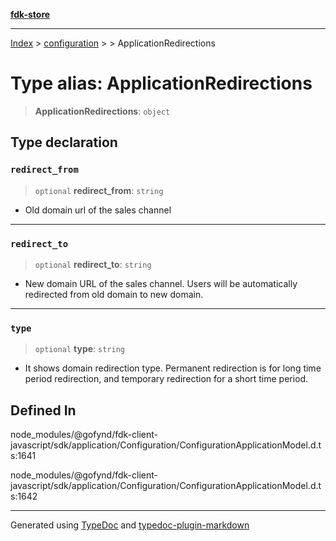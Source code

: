 [**fdk-store**](../../../README.md)
***

[Index](../../../API.md) > [configuration](../../README.md) > [<internal>](../README.md) > ApplicationRedirections

# Type alias: ApplicationRedirections

> **ApplicationRedirections**: `object`

## Type declaration

### `redirect_from`

> `optional` **redirect\_from**: `string`

- Old domain url of the sales channel

***

### `redirect_to`

> `optional` **redirect\_to**: `string`

- New domain URL of the sales channel. Users
will be automatically redirected from old domain to new domain.

***

### `type`

> `optional` **type**: `string`

- It shows domain redirection type. Permanent
redirection is for long time period redirection, and temporary redirection
for a short time period.

## Defined In

node\_modules/@gofynd/fdk-client-javascript/sdk/application/Configuration/ConfigurationApplicationModel.d.ts:1641

node\_modules/@gofynd/fdk-client-javascript/sdk/application/Configuration/ConfigurationApplicationModel.d.ts:1642

***
Generated using [TypeDoc](https://typedoc.org/) and [typedoc-plugin-markdown](https://www.npmjs.com/package/typedoc-plugin-markdown)
